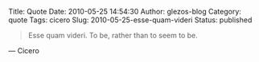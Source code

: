 Title: Quote
Date: 2010-05-25 14:54:30
Author: glezos-blog
Category: quote
Tags: cicero
Slug: 2010-05-25-esse-quam-videri
Status: published

> Esse quam videri. To be, rather than to seem to be.

&mdash; Cicero
